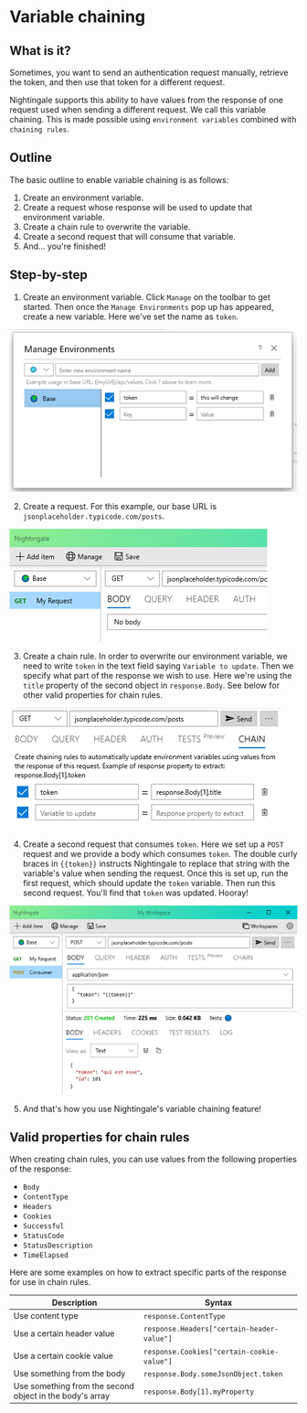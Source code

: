 # Variable chaining

## What is it?
Sometimes, you want to send an authentication request manually, retrieve the token, and then use that token for a different request. 

Nightingale supports this ability to have values from the response of one request used when sending a different request. We call this variable chaining. This is made possible using `environment variables` combined with `chaining rules`. 

## Outline
The basic outline to enable variable chaining is as follows:
1. Create an environment variable.
2. Create a request whose response will be used to update that environment variable.
3. Create a chain rule to overwrite the variable.
4. Create a second request that will consume that variable.
5. And... you're finished!

## Step-by-step
1. Create an environment variable. Click `Manage` on the toolbar to get started. Then once the `Manage Environments` pop up has appeared, create a new variable. Here we've set the name as `token`. 

![](/images/manage-environments.png)

2. Create a request. For this example, our base URL is `jsonplaceholder.typicode.com/posts`.

![](/images/new-request.png)

3. Create a chain rule. In order to overwrite our environment variable, we need to write `token` in the text field saying `Variable to update`. Then we specify what part of the response we wish to use. Here we're using the `title` property of the second object in `response.Body`. See below for other valid properties for chain rules.

![](/images/chain-rule.png)

4. Create a second request that consumes `token`. Here we set up a `POST` request and we provide a body which consumes `token`. The double curly braces in `{{token}}` instructs Nightingale to replace that string with the variable's value when sending the request. Once this is set up, run the first request, which should update the `token` variable. Then run this second request. You'll find that `token` was updated. Hooray!

![](/images/consumer-request.png)

5. And that's how you use Nightingale's variable chaining feature!

## Valid properties for chain rules

When creating chain rules, you can use values from the following properties of the response:
- `Body`
- `ContentType`
- `Headers`
- `Cookies`
- `Successful`
- `StatusCode`
- `StatusDescription`
- `TimeElapsed`

Here are some examples on how to extract specific parts of the response for use in chain rules.

Description | Syntax
--- | ---
Use content type | `response.ContentType`
Use a certain header value | `response.Headers["certain-header-value"]`
Use a certain cookie value | `response.Cookies["certain-cookie-value"]`
Use something from the body | `response.Body.someJsonObject.token`
Use something from the second object in the body's array | `response.Body[1].myProperty`
